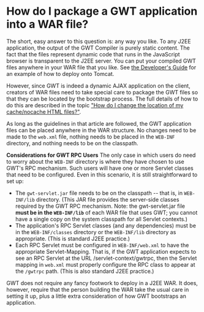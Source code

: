 # How do I package a GWT application into a WAR file? #

The short, easy answer to this question is:  any way you like.  To any J2EE application, the output of the GWT Compiler is purely static content.  The fact that the files represent dynamic code that runs in the JavaScript browser is transparent to the J2EE server.  You can put your compiled GWT files anywhere in your WAR file that you like.  See [the Developer's Guide](DevGuideRPCDeployment.md) for an example of how to deploy onto Tomcat.

However, since GWT is indeed a dynamic AJAX application on the client, creators of WAR files need to take special care to package the GWT files so that they can be located by the bootstrap process.  The full details of how to do this are described in the topic ["How do I change the location of my cache/nocache HTML files?"](FAQ_ChangeLocationGWTApplicationFiles.md).

As long as the guidelines in that article are followed, the GWT application files can be placed anywhere in the WAR structure.  No changes need to be made to the `web.xml` file, nothing needs to be placed in the `WEB-INF` directory, and nothing needs to be on the classpath.

**Considerations for GWT RPC Users**
The only case in which users do need to worry about the `WEB-INF` directory is where they have chosen to use GWT's RPC mechanism.  Such users will have one or more Servlet classes that need to be configured.  Even in this scenario, it is still straightforward to set up:

  * The `gwt-servlet.jar` file needs to be on the classpath -- that is, in `WEB-INF/lib` directory.  (This JAR file provides the server-side classes required by the GWT RPC mechanism.  Note: the gwt-servlet.jar file **must be in the `WEB-INF/lib`** of each WAR file that uses GWT; you cannot have a single copy on the system classpath for all Servlet contexts.)
  * The application's RPC Servlet classes (and any dependencies) must be in the `WEB-INF/classes` directory or the `WEB-INF/lib` directory as appropriate. (This is standard J2EE practice.)
  * Each RPC Servlet must be configured in `WEB-INF/web.xml` to have the appropriate Servlet-Mapping.  That is, if the GWT application expects to see an RPC Servlet at the URL /servlet-context/gwtrpc, then the Servlet mapping in `web.xml` must properly configure the RPC class to appear at the `/gwtrpc` path.  (This is also standard J2EE practice.)


GWT does not require any fancy footwork to deploy in a J2EE WAR.  It does, however, require that the person building the WAR take the usual care in setting it up, plus a little extra consideration of how GWT bootstraps an application.